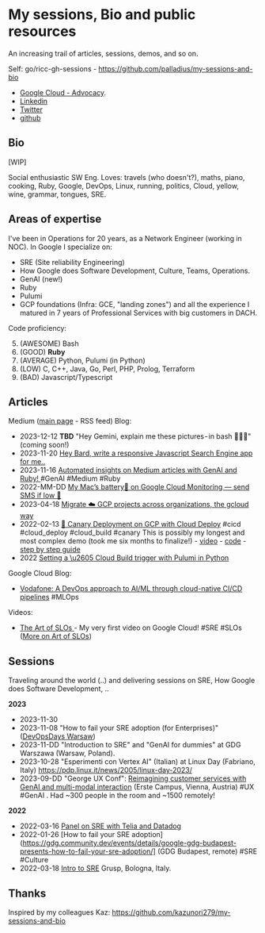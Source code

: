# My sessions, Bio and public resources

An increasing trail of articles, sessions, demos, and so on.

Self: go/ricc-gh-sessions - https://github.com/palladius/my-sessions-and-bio

* [Google Cloud - Advocacy](https://cloud.google.com/developers/advocates/riccardo-carlesso).
* [Linkedin](https://www.linkedin.com/in/riccardocarlesso/)
* [Twitter](https://twitter.com/palladius)
* [github](https://github.com/palladius)

## Bio

[WIP]

Social enthusiastic SW Eng. Loves: travels (who doesn't?), maths, piano, cooking, Ruby, Google, DevOps, Linux, running, politics, Cloud, yellow, wine, grammar, tongues, SRE.

## Areas of expertise

I've been in Operations for 20 years, as a Network Engineer (working in NOC).
In Google I specialize on:

* SRE (Site reliability Engineering)
* How Google does Software Development, Culture, Teams, Operations.
* GenAI (new!)
* Ruby
* Pulumi
* GCP foundations (Infra: GCE, "landing zones") and all the experience I matured in 7 years of Professional Services with big customers in DACH.

Code proficiency:

5. (AWESOME) Bash
4. (GOOD) **Ruby**
3. (AVERAGE) Python, Pulumi (in Python)
2. (LOW) C, C++, Java, Go, Perl, PHP, Prolog, Terraform
1. (BAD) Javascript/Typescript

## Articles

Medium ([main page](https://medium.com/@palladiusbonton/) - RSS feed) Blog: 

* 2023-12-12 **TBD** "Hey Gemini, explain me these pictures - in bash 🧑🏽‍💻" (coming soon!)
* 2023-11-20 [Hey Bard, write a responsive Javascript Search Engine app for me..](https://medium.com/@palladiusbonton/hey-bard-write-a-responsive-javascript-search-engine-app-for-me-b2585e55385e)
* 2023-11-16 [Automated insights on Medium articles with GenAI and Ruby!
](https://blog.devops.dev/parse-medium-articles-with-genai-and-add-some-fun-02fe9d30475a) #GenAI #Medium #Ruby
* 2022-MM-DD [My Mac’s battery🔋 on Google Cloud Monitoring — send SMS if low 🪫](https://medium.com/google-cloud/my-macs-battery-on-google-cloud-monitoring-with-sms-if-its-low-a1ccd70485fe?source=rss-b5293b96912f------2)
* 2023-04-18 [Migrate ☁️ GCP projects across organizations, the gcloud way](https://medium.com/google-cloud/how-to-migrate-projects-across-organizations-c7e254ab90af?source=rss-b5293b96912f------2)
* 2022-02-13 [🐤 Canary Deployment on GCP with Cloud Deploy](https://medium.com/google-cloud/draft-canarying-on-gcp-with-cloud-deploy-91b3e4d0ee9a) #cicd #cloud_deploy #cloud_build #canary This is possibly my longest and most complex demo (took me six months to finalize!) - [video](https://www.youtube.com/watch?v=0GfV5iMGG64) - [code](https://github.com/palladius/clouddeploy-platinum-path) - [step by step guide](https://github.com/palladius/clouddeploy-platinum-path/blob/main/step-by-step-guide.md)
* 2022  [Setting a \u2605 Cloud Build trigger with Pulumi in  Python](https://medium.com/google-cloud/setting-cloudbuild-with-pulumi-in-python-330e8b54b2cf)


Google Cloud Blog:

* [Vodafone: A DevOps approach to AI/ML through cloud-native CI/CD pipelines](https://cloud.google.com/blog/products/devops-sre/how-vodafone-uses-cicd-to-speed-up-ml-pipelines) #MLOps 

Videos:

* [The Art of SLOs ](https://www.youtube.com/watch?v=E3ReKuJ8ewA) - My very first video on Google Cloud! #SRE #SLOs ([More on Art of SLOs](https://sre.google/resources/practices-and-processes/art-of-slos/))



## Sessions 

Traveling around the world (..) and delivering sessions on SRE, How Google does Software Development, ..

**2023**

* 2023-11-30 
* 2023-11-08 "How to fail your SRE adoption (for Enterprises)" ([DevOpsDays Warsaw](https://devopsdays.pl/bio/#kontakt
))
* 2023-11-DD "Introduction to SRE" and "GenAI for dummies" at GDG Warszawa (Warsaw, Poland).
* 2023-10-28 "Esperimenti con Vertex AI" (Italian) at Linux Day (Fabriano, Italy) https://pdp.linux.it/news/2005/linux-day-2023/
* 2023-09-DD "George UX Conf": [Reimagining customer services with GenAI and multi-modal interaction](https://www.youtube.com/watch?v=WRNncVe5yJQ) (Erste Campus, Vienna, Austria) #UX #GenAI . Had ~300 people in the room and ~1500 remotely!

**2022**

* 2022-03-16 [Panel on SRE with Telia and Datadog](https://hopin.com/events/telia-company-google-cloud-datadog-sre-panel)
* 2022-01-26 [How to fail your SRE adoption](https://gdg.community.dev/events/details/google-gdg-budapest-presents-how-to-fail-your-sre-adoption/] (GDG Budapest, remote) #SRE #Culture
* 2022-03-18 [Intro to SRE](https://2022.incontrodevops.it/talks_speakers/index.html) Grusp, Bologna, Italy.

## Thanks

Inspired by my colleagues Kaz: https://github.com/kazunori279/my-sessions-and-bio